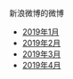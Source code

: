 
新浪微博的微博

+ [2019年1月](/weibo_weibo/201901)
+ [2019年2月](/weibo_weibo/201902)
+ [2019年3月](/weibo_weibo/201903)
+ [2019年4月](/weibo_weibo/201904)
